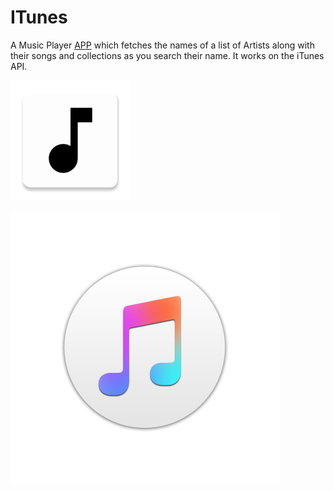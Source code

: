 # ITunes
A Music Player <a href="https://github.com/AYUSTARK/ITunes/raw/master/app/release/app-release.apk">APP</a> which fetches the names of a list of Artists along with their songs and collections as you search their name.
It works on the iTunes API.

<img src="https://github.com/AYUSTARK/ITunes/blob/master/app/src/main/res/mipmap-xxxhdpi/ic_launcher.png">
<br>
<br>
<img src="https://github.com/AYUSTARK/ITunes/blob/master/app/src/main/res/mipmap-xxxhdpi/ic_tunes_foreground.png">